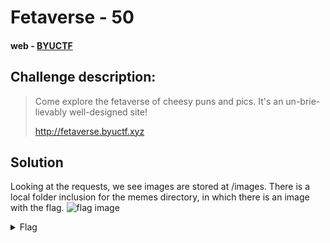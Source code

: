 # Fetaverse - 50
#### web - [BYUCTF](../main.md)

## Challenge description:
> Come explore the fetaverse of cheesy puns and pics. It's an un-brie-lievably well-designed site!
>
> http://fetaverse.byuctf.xyz


## Solution
Looking at the requests, we see images are stored at /images. There is a local folder inclusion for the memes directory, in which there is an image with the flag.
![flag image](../assets/meme7.png)
<details> 
    <summary>Flag</summary>
byuctf{welc0me_t0_the_fetaverse}</details>